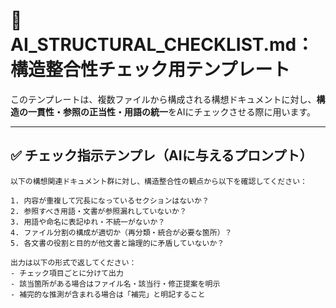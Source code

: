# 🧩 AI_STRUCTURAL_CHECKLIST.md：構造整合性チェック用テンプレート

このテンプレートは、複数ファイルから構成される構想ドキュメントに対し、**構造の一貫性・参照の正当性・用語の統一**をAIにチェックさせる際に用います。

---

## ✅ チェック指示テンプレ（AIに与えるプロンプト）

```
以下の構想関連ドキュメント群に対し、構造整合性の観点から以下を確認してください：

1. 内容が重複して冗長になっているセクションはないか？
2. 参照すべき用語・文書が参照漏れしていないか？
3. 用語や命名に表記ゆれ・不統一がないか？
4. ファイル分割の構成が適切か（再分類・統合が必要な箇所）？
5. 各文書の役割と目的が他文書と論理的に矛盾していないか？

出力は以下の形式で返してください：
- チェック項目ごとに分けて出力
- 該当箇所がある場合はファイル名・該当行・修正提案を明示
- 補完的な推測が含まれる場合は「補完」と明記すること

